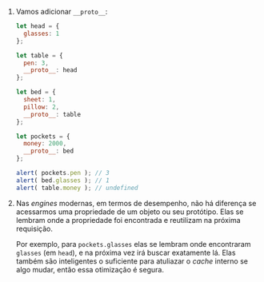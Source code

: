 
1. Vamos adicionar `__proto__`:

    ```js run
    let head = {
      glasses: 1
    };

    let table = {
      pen: 3,
      __proto__: head
    };

    let bed = {
      sheet: 1,
      pillow: 2,
      __proto__: table
    };

    let pockets = {
      money: 2000,
      __proto__: bed
    };

    alert( pockets.pen ); // 3
    alert( bed.glasses ); // 1
    alert( table.money ); // undefined
    ```

2. Nas *engines* modernas, em termos de desempenho, não há diferença se acessarmos uma propriedade de um objeto ou seu protótipo. Elas se lembram onde a propriedade foi encontrada e reutilizam na próxima requisição.

    Por exemplo, para `pockets.glasses` elas se lembram onde encontraram `glasses` (em `head`), e na próxima vez irá buscar exatamente lá. Elas também são inteligentes o suficiente para atuliazar o *cache* interno se algo mudar, então essa otimização é segura.
